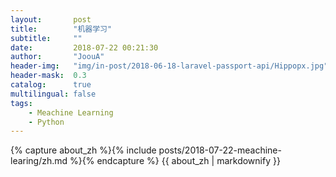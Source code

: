 ```yaml
---
layout:       post
title:        "机器学习"
subtitle:     ""
date:         2018-07-22 00:21:30
author:       "JoouA"
header-img:   "img/in-post/2018-06-18-laravel-passport-api/Hippopx.jpg"
header-mask:  0.3
catalog:      true
multilingual: false
tags:
    - Meachine Learning
    - Python
---
```


<div class="zh post-container">
    {% capture about_zh %}{% include posts/2018-07-22-meachine-learing/zh.md %}{% endcapture %}
    {{ about_zh | markdownify }}
</div>